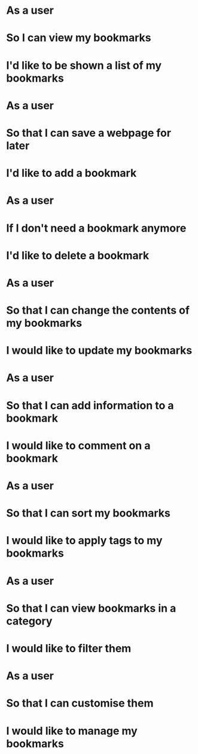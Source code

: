 # As a user
# So I can view my bookmarks
# I'd like to be shown a list of my bookmarks

# As a user
# So that I can save a webpage for later
# I'd like to add a bookmark

# As a user
# If I don't need a bookmark anymore
# I'd like to delete a bookmark

# As a user
# So that I can change the contents of my bookmarks
# I would like to update my bookmarks

# As a user
# So that I can add information to a bookmark
# I would like to comment on a bookmark

# As a user
# So that I can sort my bookmarks
# I would like to apply tags to my bookmarks

# As a user
# So that I can view bookmarks in a category
# I would like to filter them

# As a user
# So that I can customise them
# I would like to manage my bookmarks   
